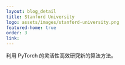 ```yaml
---
layout: blog_detail
title: Stanford University
logo: assets/images/stanford-university.png
featured-home: true
order: 3
link:
---
```


利用 PyTorch 的灵活性高效研究新的算法方法。
